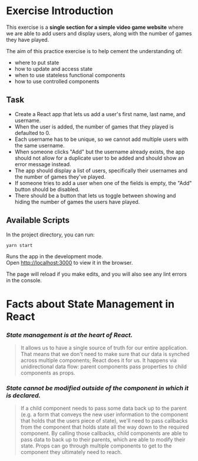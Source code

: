 # Exercise Introduction

This exercise is a **single section for a simple video game
website** where we are able to add users and display users, along with the
number of games they have played.

The aim of this practice exercise is to help cement the understanding of:

- where to put state
- how to update and access state
- when to use stateless functional components
- how to use controlled components

## Task

- Create a React app that lets us add a user's first name, last name, and
  username.
- When the user is added, the number of games that they played is
  defaulted to 0.
- Each username has to be unique, so we cannot add multiple users
  with the same username.
- When someone clicks "Add" but the username already
  exists, the app should not allow for a duplicate user to be added and should
  show an error message instead.
- The app should display a list of users, specifically their usernames
  and the number of games they've played.
- If someone tries to add a user when one of the fields is empty, the "Add" button should
  be disabled.
- There should be a button that lets us toggle between showing and hiding
  the number of games the users have played.

## Available Scripts

In the project directory, you can run:

`yarn start`

Runs the app in the development mode.\
Open [http://localhost:3000](http://localhost:3000) to view it in the browser.

The page will reload if you make edits, and you will also see any lint errors in the console.

# Facts about State Management in React

### _State management is at the heart of React._

> It allows us to have a single source of truth for our entire application.\
> That means that we don't need to make sure
> that our data is synched across multiple components; React does it for us. It
> happens via unidirectional data flow: parent components pass properties to
> child components as props.

### _State cannot be modified outside of the component in which it is declared._

> If a child component needs to pass some data back up to the parent (e.g. a
> form that conveys the new user information to the component that holds that the
> users piece of state), we'll need to pass callbacks from the component that holds
> state all the way down to the required component. By calling those callbacks, child
> components are able to pass data to back up to their parents, which are able to
> modify their state. Props can go through multiple components to get to the
> component they ultimately need to reach.
